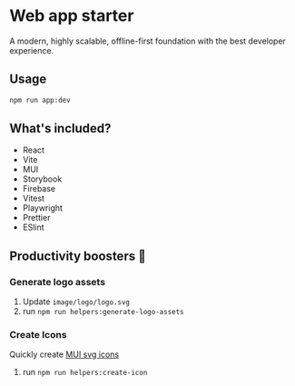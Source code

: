 # Web app starter

A modern, highly scalable, offline-first foundation with the best developer experience.

## Usage

```sh
npm run app:dev
```

## What's included?

- React
- Vite
- MUI
- Storybook
- Firebase
- Vitest
- Playwright
- Prettier
- ESlint

## Productivity boosters 🚀

### Generate logo assets

1. Update `image/logo/logo.svg`
2. run `npm run helpers:generate-logo-assets`

### Create Icons

Quickly create [MUI svg icons](https://mui.com/components/icons/#createsvgicon)

1. run `npm run helpers:create-icon`

